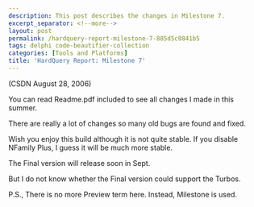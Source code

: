```yaml
---
description: This post describes the changes in Milestone 7.
excerpt_separator: <!--more-->
layout: post
permalink: /hardquery-report-milestone-7-885d5c0841b5
tags: delphi code-beautifier-collection
categories: [Tools and Platforms]
title: 'HardQuery Report: Milestone 7'
---
```

(CSDN August 28, 2006)

You can read Readme.pdf included to see all changes I made in this summer.

There are really a lot of changes so many old bugs are found and fixed.
<!--more-->

Wish you enjoy this build although it is not quite stable. If you disable NFamily Plus, I guess it will be much more stable.

The Final version will release soon in Sept.

But I do not know whether the Final version could support the Turbos.

P.S., There is no more Preview term here. Instead, Milestone is used.
